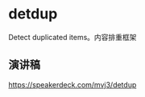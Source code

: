 detdup
======

Detect duplicated items。内容排重框架


演讲稿
-------------
https://speakerdeck.com/mvj3/detdup
